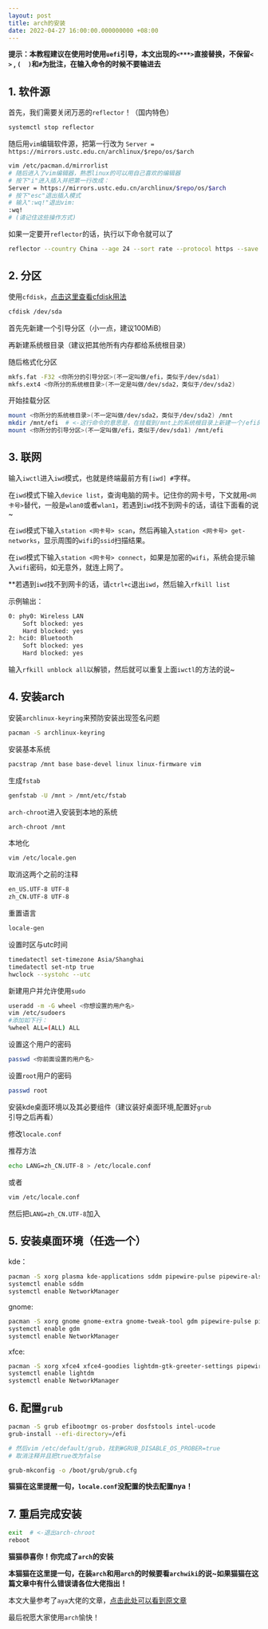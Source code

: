 ```yaml
---
layout: post
title: arch的安装
date: 2022-04-27 16:00:00.000000000 +08:00
---
```


**提示：本教程建议在使用时使用`uefi`引导，本文出现的`<***>`直接替换，不保留`<  >` , `(  )`和`#`为批注，在输入命令的时候不要输进去**

## 1. 软件源

首先，我们需要关闭万恶的`reflector`！（国内特色）

``` bash
systemctl stop reflector
```

随后用`vim`编辑软件源，把第一行改为 `Server = https://mirrors.ustc.edu.cn/archlinux/$repo/os/$arch`

``` bash
vim /etc/pacman.d/mirrorlist
# 随后进入了vim编辑器，熟悉linux的可以用自己喜欢的编辑器
# 按下"i"进入插入并把第一行改成：
Server = https://mirrors.ustc.edu.cn/archlinux/$repo/os/$arch
# 按下"esc"退出插入模式
# 输入":wq!"退出vim:
:wq!
# (请记住这些操作方式)
```

如果一定要开`reflector`的话，执行以下命令就可以了

``` bash
reflector --country China --age 24 --sort rate --protocol https --save /etc/pacman.d/mirrorlist
```

## 2. 分区

使用`cfdisk`，[点击这里查看cfdisk用法](https://www.runoob.com/linux/linux-comm-cfdisk.html)

``` bash
cfdisk /dev/sda
```

首先先新建一个引导分区（小一点，建议100MiB）

再新建系统根目录（建议把其他所有内存都给系统根目录）

随后格式化分区

``` bash
mkfs.fat -F32 <你所分的引导分区>(不一定叫做/efi，类似于/dev/sda1)
mkfs.ext4 <你所分的系统根目录>(不一定是叫做/dev/sda2，类似于/dev/sda2)
```

开始挂载分区

``` bash
mount <你所分的系统根目录>(不一定叫做/dev/sda2，类似于/dev/sda2) /mnt
mkdir /mnt/efi  # <-这行命令的意思是，在挂载到/mnt上的系统根目录上新建一个/efi的文件夹
mount <你所分的引导分区>(不一定叫做/efi，类似于/dev/sda1) /mnt/efi
```

## 3. 联网 

输入`iwctl`进入`iwd`模式，也就是终端最前方有`[iwd] #`字样。

在`iwd`模式下输入`device list`，查询电脑的网卡。记住你的网卡号，下文就用`<网卡号>`替代，一般是`wlan0`或者`wlan1`，若遇到`iwd`找不到网卡的话，请往下面看的说~

在`iwd`模式下输入`station <网卡号> scan`，然后再输入`station <网卡号> get-networks`，显示周围的`wifi`的`ssid`扫描结果。

在`iwd`模式下输入`station <网卡号> connect`，如果是加密的`wifi`，系统会提示输入`wifi`密码，如无意外，就连上网了。

**若遇到`iwd`找不到网卡的话，请`ctrl+c`退出`iwd`，然后输入`rfkill list`

示例输出：

``` bash
0: phy0: Wireless LAN
    Soft blocked: yes
    Hard blocked: yes
2: hci0: Bluetooth
    Soft blocked: yes
    Hard blocked: yes
```

输入`rfkill unblock all`以解锁，然后就可以重复上面`iwctl`的方法的说~

## 4. 安装arch

安装`archlinux-keyring`来预防安装出现签名问题

``` bash
pacman -S archlinux-keyring
```

安装基本系统

``` bash
pacstrap /mnt base base-devel linux linux-firmware vim
```




生成`fstab`

``` bash
genfstab -U /mnt > /mnt/etc/fstab
```




`arch-chroot`进入安装到本地的系统

``` bash
arch-chroot /mnt
```




本地化

``` bash
vim /etc/locale.gen
```



取消这两个之前的注释
``` bash
en_US.UTF-8 UTF-8
zh_CN.UTF-8 UTF-8
```



重置语言
``` bash
locale-gen
```



设置时区与utc时间
``` bash
timedatectl set-timezone Asia/Shanghai
timedatectl set-ntp true
hwclock --systohc --utc
```



新建用户并允许使用`sudo`

``` bash
useradd -m -G wheel <你想设置的用户名>
vim /etc/sudoers
#添加如下行：
%wheel ALL=(ALL) ALL
```



设置这个用户的密码

``` bash
passwd <你前面设置的用户名>
```



设置`root`用户的密码

``` bash
passwd root
```



安装kde桌面环境以及其必要组件（建议装好桌面环境,配置好`grub`引导之后再看）

修改`locale.conf`

推荐方法

``` bash
echo LANG=zh_CN.UTF-8 > /etc/locale.conf
```

或者

``` bash
vim /etc/locale.conf
```

然后把`LANG=zh_CN.UTF-8`加入

## 5. 安装桌面环境（任选一个）

kde：

``` bash
pacman -S xorg plasma kde-applications sddm pipewire-pulse pipewire-alsa pipewire-jack pavucontrol networkmanager
systemctl enable sddm
systemctl enable NetworkManager
```

gnome:

``` bash
pacman -S xorg gnome gnome-extra gnome-tweak-tool gdm pipewire-pulse pipewire-alsa pipewire-jack pavucontrol networkmanager
systemctl enable gdm
systemctl enable NetworkManager
```

xfce:
``` bash
pacman -S xorg xfce4 xfce4-goodies lightdm-gtk-greeter-settings pipewire-pulse pipewire-alsa pipewire-jack pavucontrol network-manager-applet
systemctl enable lightdm
systemctl enable NetworkManager
```

## 6. 配置`grub`

``` bash
pacman -S grub efibootmgr os-prober dosfstools intel-ucode
grub-install --efi-directory=/efi

# 然后vim /etc/default/grub，找到#GRUB_DISABLE_OS_PROBER=true
# 取消注释并且把true改为false

grub-mkconfig -o /boot/grub/grub.cfg
```

**猫猫在这里提醒一句，`locale.conf`没配置的快去配置nya！**

## 7. 重启完成安装
``` bash
exit  # <-退出arch-chroot
reboot
```


**猫猫恭喜你！你完成了`arch`的安装**

**本猫猫在这里提一句，在装`arch`和用`arch`的时候要看`archwiki`的说~如果猫猫在这篇文章中有什么错误请各位大佬指出！**

本文大量参考了`aya`大佬的文章，[点击此处可以看到原文章](https://note.aya1.top/#/Arch_For_Aya?id=%e5%88%86%e5%8c%ba%ef%bc%9acfdisk-devsda)

最后祝愿大家使用`arch`愉快！
